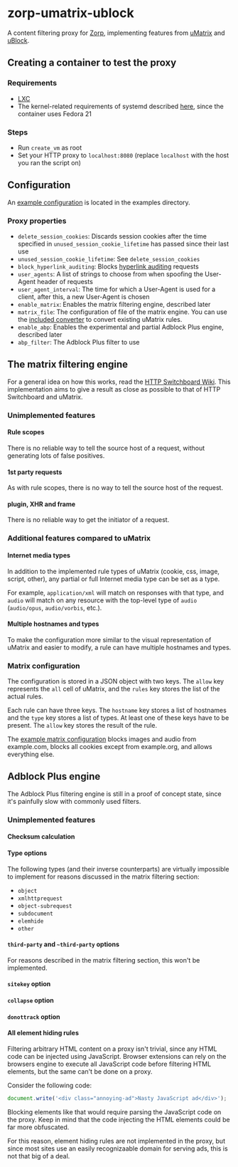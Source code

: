 # zorp-umatrix-ublock
A content filtering proxy for [Zorp](https://github.com/balabit/zorp), implementing features from [uMatrix](https://github.com/gorhill/uMatrix) and [uBlock](https://github.com/gorhill/uBlock).
## Creating a container to test the proxy
### Requirements
 * [LXC](https://github.com/lxc/lxc)
 * The kernel-related requirements of systemd described [here](http://cgit.freedesktop.org/systemd/systemd/tree/README), since the container uses Fedora 21

### Steps
 * Run ```create_vm``` as root
 * Set your HTTP proxy to ```localhost:8080``` (replace ```localhost``` with the host you ran the script on)

## Configuration
An [example configuration](examples/policy_uProxy.py) is located in the examples directory.
### Proxy properties
 * ```delete_session_cookies```: Discards session cookies after the time specified in ```unused_session_cookie_lifetime``` has passed since their last use
 * ```unused_session_cookie_lifetime```: See ```delete_session_cookies```
 * ```block_hyperlink_auditing```: Blocks [hyperlink auditing](https://html.spec.whatwg.org/multipage/semantics.html#hyperlink-auditing) requests
 * ```user_agents```: A list of strings to choose from when spoofing the User-Agent header of requests
 * ```user_agent_interval```: The time for which a User-Agent is used for a client, after this, a new User-Agent is chosen
 * ```enable_matrix```: Enables the matrix filtering engine, described later
 * ```matrix_file```: The configuration of file of the matrix engine. You can use the [included converter](matrix2proxy) to convert existing uMatrix rules.
 * ```enable_abp```: Enables the experimental and partial Adblock Plus engine, described later
 * ```abp_filter```: The Adblock Plus filter to use

## The matrix filtering engine
For a general idea on how this works, read the [HTTP Switchboard Wiki](https://github.com/gorhill/httpswitchboard/wiki/Net-request-filtering:-overview#matrix-filtering). This implementation aims to give a result as close as possible to that of HTTP Switchboard and uMatrix.
### Unimplemented features
#### Rule scopes
There is no reliable way to tell the source host of a request, without generating lots of false positives.

#### 1st party requests
As with rule scopes, there is no way to tell the source host of the request.

#### plugin, XHR and frame
There is no reliable way to get the initiator of a request.

### Additional features compared to uMatrix
#### Internet media types
In addition to the implemented rule types of uMatrix (cookie, css, image, script, other), any partial or full Internet media type can be set as a type.

For example, ```application/xml``` will match on responses with that type, and ```audio``` will match on any resource with the top-level type of ```audio``` (```audio/opus```, ```audio/vorbis```, etc.).

#### Multiple hostnames and types
To make the configuration more similar to the visual representation of uMatrix and easier to modify, a rule can have multiple hostnames and types.

### Matrix configuration
The configuration is stored in a JSON object with two keys. The ```allow``` key represents the ```all``` cell of uMatrix, and the ```rules``` key stores the list of the actual rules.

Each rule can have three keys. The ```hostname``` key stores a list of hostnames and the ```type``` key stores a list of types. At least one of these keys have to be present. The ```allow``` key stores the result of the rule.

The [example matrix configuration](examples/matrix.json) blocks images and audio from example.com, blocks all cookies except from example.org, and allows everything else.

## Adblock Plus engine
The Adblock Plus filtering engine is still in a proof of concept state, since it's painfully slow with commonly used filters.
### Unimplemented features
#### Checksum calculation
#### Type options
The following types (and their inverse counterparts) are virtually impossible to implement for reasons discussed in the matrix filtering section:
 * ```object```
 * ```xmlhttprequest```
 * ```object-subrequest```
 * ```subdocument```
 * ```elemhide```
 * ```other```

#### ```third-party``` and ```~third-party``` options
For reasons described in the matrix filtering section, this won't be implemented.
#### ```sitekey``` option
#### ```collapse``` option
#### ```donottrack``` option
#### All element hiding rules
Filtering arbitrary HTML content on a proxy isn't trivial, since any HTML code can be injected using JavaScript. Browser extensions can rely on the browsers engine to execute all JavaScript code before filtering HTML elements, but the same can't be done on a proxy.

Consider the following code:
```javascript
document.write('<div class="annoying-ad">Nasty JavaScript ad</div>');
```
Blocking elements like that would require parsing the JavaScript code on the proxy. Keep in mind that the code injecting the HTML elements could be far more obfuscated.

For this reason, element hiding rules are not implemented in the proxy, but since most sites use an easily recognizaable domain for serving ads, this is not that big of a deal.

